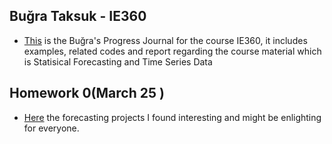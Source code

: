 ## Buğra Taksuk - IE360

- [This](https://github.com/BU-IE-360/spring21-bugrataksuk) is the Buğra's Progress Journal for the course IE360, it includes examples, related codes and report regarding the course material which is Statisical Forecasting and Time Series Data

## Homework 0(March 25 )
- [Here](https://github.com/BU-IE-360/spring21-bugrataksuk/blob/master/files/Homework0.html) the forecasting projects I found interesting and might be enlighting for everyone. 

